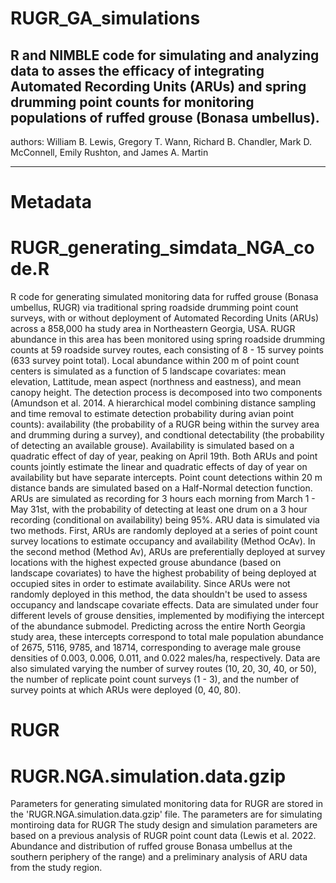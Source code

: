 # RUGR_GA_simulations
R and NIMBLE code for simulating and analyzing data to asses the efficacy of integrating Automated Recording Units (ARUs) and spring drumming point counts for monitoring populations of ruffed grouse (Bonasa umbellus).
----
authors: William B. Lewis, Gregory T. Wann, Richard B. Chandler, Mark D. McConnell, Emily Rushton, and James A. Martin


---

# Metadata

# RUGR_generating_simdata_NGA_code.R

R code for generating simulated monitoring data for ruffed grouse (Bonasa umbellus, RUGR) via traditional spring roadside drumming point count surveys, with or without deployment of Automated Recording Units (ARUs) across a 858,000 ha study area in Northeastern Georgia, USA. RUGR abundance in this area has been monitored using spring roadside drumming counts at 59 roadside survey routes, each consisting of 8 - 15 survey points (633 survey point total). Local abundance within 200 m of point count centers is simulated as a function of 5 landscape covariates: mean elevation, Lattitude, mean aspect (northness and eastness), and mean canopy height. The detection process is decomposed into two components (Amundson et al. 2014. A hierarchical model combining distance sampling and time removal to estimate detection probability during avian point counts): availability (the probability of a RUGR being within the survey area and drumming during a survey), and condtional detectability (the probability of detecting an available grouse). Availability is simulated based on a quadratic effect of day of year, peaking on April 19th. Both ARUs and point counts jointly estimate the linear and quadratic effects of day of year on availability but have separate intercepts. Point count detections within 20 m distance bands are simulated based on a Half-Normal detection function. ARUs are simulated as recording for 3 hours each morning from March 1 - May 31st, with the probability of detecting at least one drum on a 3 hour recording (conditional on availability) being 95%. ARU data is simulated via two methods. First, ARUs are randomly deployed at a series of point count survey locations to estimate occupancy and availability (Method OcAv). In the second method (Method Av), ARUs are preferentially deployed at survey locations with the highest expected grouse abundance (based on landscape covariates) to have the highest probability of being deployed at occupied sites in order to estimate availability. Since ARUs were not randomly deployed in this method, the data shouldn't be used to assess occupancy and landscape covariate effects. Data are simulated under four different levels of grouse densities, implemented by modifiying the intercept of the abundance submodel. Predicting across the entire North Georgia study area, these intercepts correspond to total male population abundance of 2675, 5116, 9785, and 18714, corresponding to average male grouse densities of 0.003, 0.006, 0.011, and 0.022 males/ha, respectively. Data are also simulated varying the number of survey routes (10, 20, 30, 40, or 50), the number of replicate point count surveys (1 - 3), and the number of survey points at which ARUs were deployed (0, 40, 80).

# RUGR

# RUGR.NGA.simulation.data.gzip

Parameters for generating simulated monitoring data for RUGR are stored in the 'RUGR.NGA.simulation.data.gzip' file. The parameters are for simulating montiroing data for RUGR  The study design and simulation parameters are based on a previous analysis of RUGR point count data (Lewis et al. 2022. Abundance and distribution of ruffed grouse Bonasa umbellus at the southern periphery of the range) and a preliminary analysis of ARU data from the study region.
